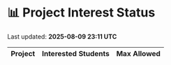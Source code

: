 # 📊 Project Interest Status

Last updated: **2025-08-09 23:11 UTC**

| Project | Interested Students | Max Allowed |
|---------|---------------------|-------------|
